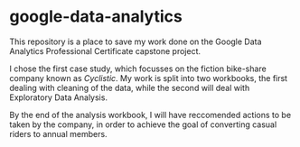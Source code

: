 # google-data-analytics
This repository is a place to save my work done on the Google Data Analytics Professional Certificate capstone project.

I chose the first case study, which focusses on the fiction bike-share company known as *Cyclistic*. My work is split into two workbooks, the first dealing with cleaning of the data,
while the second will deal with Exploratory Data Analysis. 

By the end of the analysis workbook, I will have reccomended actions to be taken by the company, in order to achieve the goal of converting casual riders to annual members.
